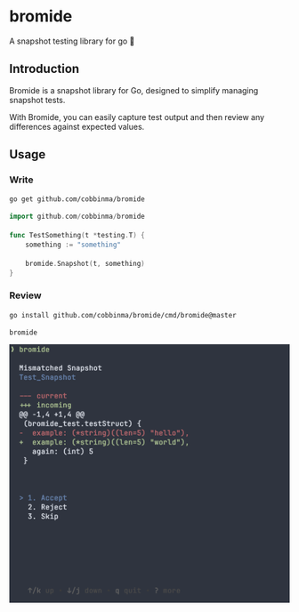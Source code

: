 # bromide

A snapshot testing library for go 📸

## Introduction

Bromide is a snapshot library for Go, designed to simplify managing snapshot tests. 

With Bromide, you can easily capture test output and then review any differences against expected values.

## Usage

### Write

```sh
go get github.com/cobbinma/bromide
```

```go
import github.com/cobbinma/bromide

func TestSomething(t *testing.T) {
    something := "something"
    
    bromide.Snapshot(t, something)
}
```

### Review

```sh
go install github.com/cobbinma/bromide/cmd/bromide@master
```

```sh
bromide
```

![screenshot](./assets/Screenshot.png)
